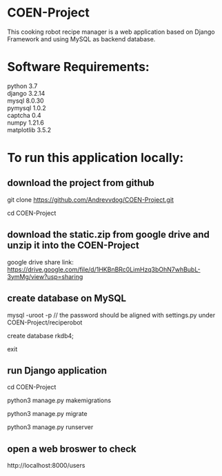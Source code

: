 # COEN-Project

This cooking robot recipe manager is a web application based on Django Framework and using MySQL as backend database.


# Software Requirements:

python        3.7  
django        3.2.14  
mysql         8.0.30  
pymysql       1.0.2  
captcha       0.4  
numpy         1.21.6  
matplotlib    3.5.2  


# To run this application locally:

## download the project from github

git clone https://github.com/Andrevvdog/COEN-Project.git

cd COEN-Project

## download the static.zip from google drive and unzip it into the COEN-Project

google drive share link: https://drive.google.com/file/d/1HKBnBRc0LimHzq3bOhN7whBubL-3ymMg/view?usp=sharing

## create database on MySQL

mysql -uroot -p  // the password should be aligned with settings.py under COEN-Project/reciperobot

create database rkdb4;

exit

## run Django application

cd COEN-Project

python3 manage.py makemigrations

python3 manage.py migrate

python3 manage.py runserver

## open a web broswer to check

http://localhost:8000/users
